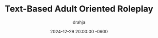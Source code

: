 ---
title: Text-Based Adult Oriented Roleplay
description: Learn more about the hobby and it's overall impact; the positives and the negatives.
author: drahja
date: 2024-12-29 20:00:00 -0600
categories: [📚 Repository Information, Front Page]
tags: [adults-only, advanced techniques, cybersex, educational, erp, guides, historical preservation, information, library, mental health, mental wellbeing, methodology, practices, roleplay, roleplaying, rp, sex-education, sexual-health, techniques, tips, repository, writing, writing style]
pin: yes
media_subpath: '/posts/adult_roleplay'
---